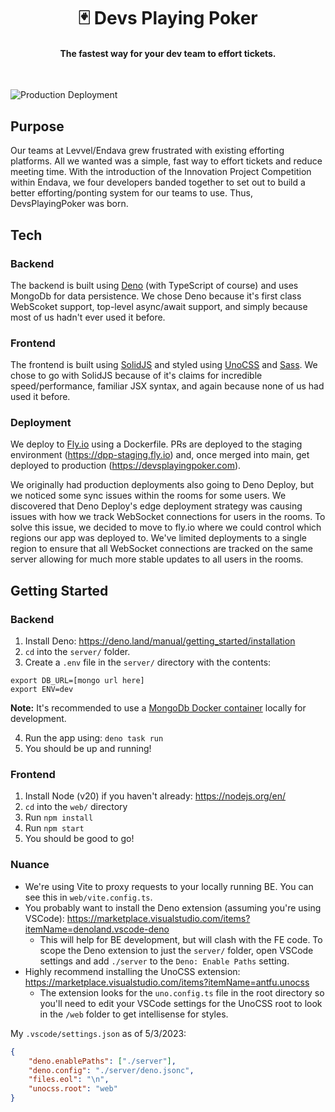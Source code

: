 <h1 align="center">🃏 Devs Playing Poker</h1>
<h4 align="center">The fastest way for your dev team to effort tickets.</h4>
<br>

![Production Deployment](https://github.com/lvl-mattwells/DevsPlayingPoker/workflows/Production%20Deployment/badge.svg)

## Purpose

Our teams at Levvel/Endava grew frustrated with existing efforting platforms. All we wanted was a simple, fast way to effort tickets and reduce meeting time. With the introduction of the Innovation Project Competition within Endava, we four developers banded together to set out to build a better efforting/ponting system for our teams to use. Thus, DevsPlayingPoker was born.

## Tech

### Backend

The backend is built using [Deno](https://deno.land) (with TypeScript of course) and uses MongoDb for data persistence. We chose Deno because it's first class WebScoket support, top-level async/await support, and simply because most of us hadn't ever used it before.

### Frontend

The frontend is built using [SolidJS](https://solidjs.com) and styled using [UnoCSS](https://unocss.dev/) and [Sass](https://sass-lang.com/). We chose to go with SolidJS because of it's claims for incredible speed/performance, familiar JSX syntax, and again because none of us had used it before.

### Deployment

We deploy to [Fly.io](https://fly.io) using a Dockerfile. PRs are deployed to the staging environment (https://dpp-staging.fly.io) and, once merged into main, get deployed to production (https://devsplayingpoker.com).

We originally had production deployments also going to Deno Deploy, but we noticed some sync issues within the rooms for some users. We discovered that Deno Deploy's edge deployment strategy was causing issues with how we track WebSocket connections for users in the rooms. To solve this issue, we decided to move to fly.io where we could control which regions our app was deployed to. We've limited deployments to a single region to ensure that all WebSocket connections are tracked on the same server allowing for much more stable updates to all users in the rooms.

## Getting Started

### Backend

1. Install Deno: https://deno.land/manual/getting_started/installation
2. `cd` into the `server/` folder.
3. Create a `.env` file in the `server/` directory with the contents:

```
export DB_URL=[mongo url here]
export ENV=dev
```

**Note:** It's recommended to use a [MongoDb Docker container](https://hub.docker.com/_/mongo) locally for development.

4. Run the app using: `deno task run`
5. You should be up and running!

### Frontend

1. Install Node (v20) if you haven't already: https://nodejs.org/en/
2. `cd` into the `web/` directory
3. Run `npm install`
4. Run `npm start`
5. You should be good to go!

### Nuance

- We're using Vite to proxy requests to your locally running BE. You can see this in `web/vite.config.ts`.
- You probably want to install the Deno extension (assuming you're using VSCode): https://marketplace.visualstudio.com/items?itemName=denoland.vscode-deno
  - This will help for BE development, but will clash with the FE code. To scope the Deno extension to just the `server/` folder, open VSCode settings and add `./server` to the `Deno: Enable Paths` setting.
- Highly recommend installing the UnoCSS extension: https://marketplace.visualstudio.com/items?itemName=antfu.unocss
  - The extension looks for the `uno.config.ts` file in the root directory so you'll need to edit your VSCode settings for the UnoCSS root to look in the `/web` folder to get intellisense for styles.

My `.vscode/settings.json` as of 5/3/2023:

```json
{
	"deno.enablePaths": ["./server"],
	"deno.config": "./server/deno.jsonc",
	"files.eol": "\n",
	"unocss.root": "web"
}
```
